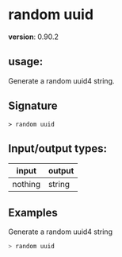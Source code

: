 # random uuid

**version**: 0.90.2

## **usage**:

Generate a random uuid4 string.

## Signature

`> random uuid `

## Input/output types:

| input   | output |
| ------- | ------ |
| nothing | string |

## Examples

Generate a random uuid4 string

```bash
> random uuid
```

